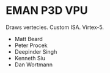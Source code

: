 # EMAN P3D VPU
Draws vertecies. Custom ISA. Virtex-5.

- Matt Beard
- Peter Procek
- Deepinder Singh
- Kenneth Siu
- Dan Wortmann